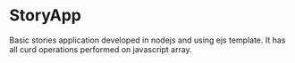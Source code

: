 # StoryApp
Basic stories application developed in nodejs and using ejs template. It has all curd operations performed on javascript array.

